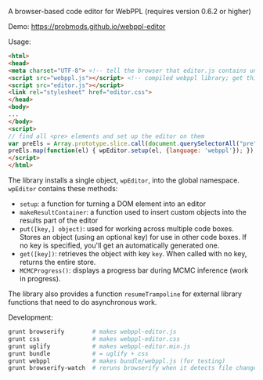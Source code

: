 A browser-based code editor for WebPPL (requires version 0.6.2 or higher)

Demo: https://probmods.github.io/webppl-editor

Usage:

```html
<html>
<head>
<meta charset="UTF-8"> <!-- tell the browser that editor.js contains unicode -->
<script src="webppl.js"></script> <!-- compiled webppl library; get this from https://github.com/probmods/webppl -->
<script src="editor.js"></script>
<link rel="stylesheet" href="editor.css">
</head>
<body>
...
</body>
<script>
// find all <pre> elements and set up the editor on them
var preEls = Array.prototype.slice.call(document.querySelectorAll("pre"));
preEls.map(function(el) { wpEditor.setup(el, {language: 'webppl'}); });
</script>
</html>
```

The library installs a single object, `wpEditor`, into the global namespace. `wpEditor` contains these methods:

- `setup`: a function for turning a DOM element into an editor
- `makeResultContainer`: a function used to insert custom objects into the results part of the editor
- `put([key,] object)`: used for working across multiple code boxes. Stores an object (using an optional key) for use in other code boxes. If no key is specified, you'll get an automatically generated one.
- `get([key])`: retrieves the object with key `key`. When called with no key, returns the entire store.
- `MCMCProgress()`: displays a progress bar during MCMC inference (work in progress).

The library also provides a function `resumeTrampoline` for external library functions that need to do asynchronous work.

Development:

```sh
grunt browserify        # makes webppl-editor.js
grunt css               # makes webppl-editor.css
grunt uglify            # makes webppl-editor.min.js
grunt bundle            # = uglify + css
grunt webppl            # makes bundle/webppl.js (for testing)
grunt browserify-watch  # reruns browserify when it detects file changes
```

